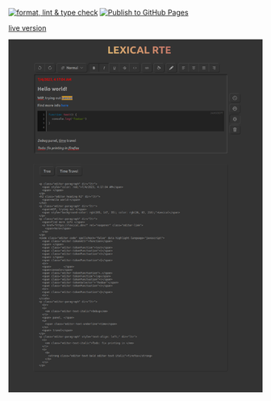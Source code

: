 [![format, lint & type check](https://github.com/willemverbuyst/lexical-rte/actions/workflows/format-lint-type-check.yml/badge.svg)](https://github.com/willemverbuyst/lexical-rte/actions/workflows/format-lint-type-check.yml) [![Publish to GitHub Pages](https://github.com/willemverbuyst/lexical-rte/actions/workflows/publish-to-gh-pages.yml/badge.svg)](https://github.com/willemverbuyst/lexical-rte/actions/workflows/publish-to-gh-pages.yml)

[live version](https://willemverbuyst.github.io/lexical-rte/)

![](./public/screenshots/Screenshot.png)
